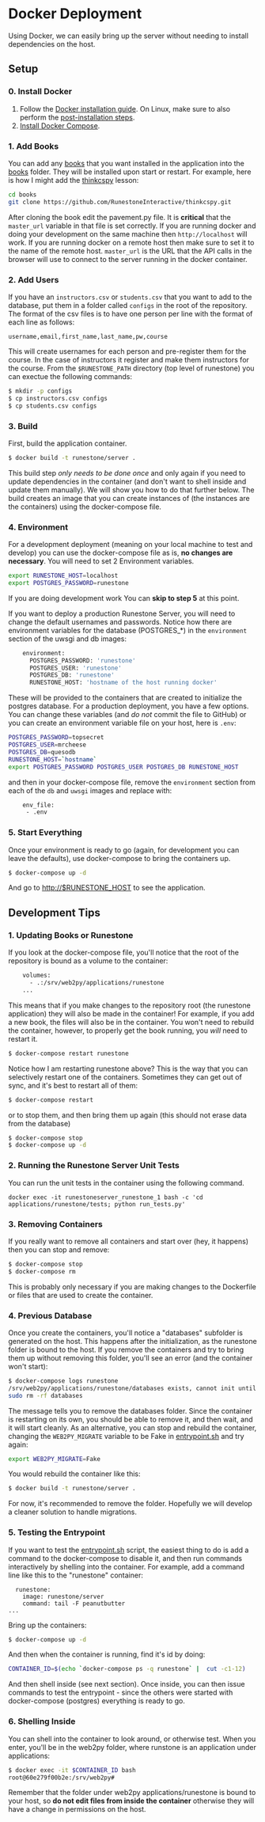 # Docker Deployment

Using Docker,
we can easily bring up the server without needing to install dependencies
on the host.

## Setup

### 0. Install Docker

1. Follow the [Docker installation guide](https://docs.docker.com/install/#supported-platforms). On Linux, make sure to also perform the [post-installation steps](https://docs.docker.com/install/linux/linux-postinstall/).
2. [Install Docker Compose](https://docs.docker.com/compose/install/).

### 1. Add Books

You can add any [books](https://github.com/RunestoneInteractive) that you want
installed in the application into the [books](../books) folder.
They will be installed upon start or restart. For example, here is how I might
add the [thinkcspy](https://github.com/RunestoneInteractive/thinkcspy) lesson:

```bash
cd books
git clone https://github.com/RunestoneInteractive/thinkcspy.git
```

After cloning the book edit the pavement.py file.  It is **critical** that the `master_url` variable in that file is set correctly.  If you are running docker and doing your development on the same machine then `http://localhost` will work. If you are running docker on a remote host then make sure to set it to the name of the remote host. `master_url` is the URL that the API calls in the browser will use to connect to the server running in the docker container.

### 2. Add Users

If you have an `instructors.csv` or `students.csv` that you want to add to the database,
put them in a folder called `configs` in the root of the repository. The format of the csv files is to have one person per line with the format of each line as follows:

```
username,email,first_name,last_name,pw,course
```

This will create usernames for each person and pre-register them for the course.  In the case of instructors it register and make them instructors for the course.  From the `$RUNESTONE_PATH` directory (top level of runestone) you can exectue the following commands:


```bash
$ mkdir -p configs
$ cp instructors.csv configs
$ cp students.csv configs
```

### 3. Build

First, build the application container.

```bash
$ docker build -t runestone/server .
```

This build step *only needs to be done once* and only again if you need
to update dependencies in the container (and don't want to shell inside and update
them manually). We will show you how to do that further below. The build
creates an image that you can create instances of (the instances are the containers)
using the docker-compose file.

### 4. Environment

For a development deployment (meaning on your local machine to test and develop)
you can use the docker-compose file as is, **no changes are necessary**. You will need to set 2 Environment variables.

```bash
export RUNESTONE_HOST=localhost
export POSTGRES_PASSWORD=runestone
```

If you are doing development work You can **skip to step 5** at this point.

If you want to deploy a production Runestone Server, you will need
to change the default usernames and passwords. Notice how there are environment
variables for the database (POSTGRES_*) in the `environment` section of the
uwsgi and db images:

```bash
    environment:
      POSTGRES_PASSWORD: 'runestone'
      POSTGRES_USER: 'runestone'
      POSTGRES_DB: 'runestone'
      RUNESTONE_HOST: 'hostname of the host running docker'
```

These will be provided to the containers that are created to initialize the postgres
database. For a production deployment, you have a few options. You can change
these variables (and *do not* commit the file to GitHub) or you can create an
environment variable file on your host, here is `.env`:

```bash
POSTGRES_PASSWORD=topsecret
POSTGRES_USER=mrcheese
POSTGRES_DB=quesodb
RUNESTONE_HOST=`hostname`
export POSTGRES_PASSWORD POSTGRES_USER POSTGRES_DB RUNESTONE_HOST
```

and then in your docker-compose file, remove the `environment` section from each
of the `db` and `uwsgi` images and replace with:

```bash
    env_file:
     - .env
```

### 5. Start Everything

Once your environment is ready to go (again, for development you can leave the
defaults), use docker-compose to bring the containers up.

```bash
$ docker-compose up -d
```

And go to [http://$RUNESTONE_HOST](http://localhost/runestone) to see the application.

## Development Tips

### 1. Updating Books or Runestone

If you look at the docker-compose file, you'll notice that the root of the repository
is bound as a volume to the container:

```bash
    volumes:
      - .:/srv/web2py/applications/runestone
    ...
```

This means that if you make changes to the repository root
(the runestone application) they will also be made in the container!
For example, if you add a new book, the files will also be in the container.
You won't need to rebuild the container, however, to properly get the book running,
you *will* need to restart it.

```bash
$ docker-compose restart runestone
```

Notice how I am restarting runestone above? This is the way that you can selectively
restart one of the containers. Sometimes they can get out of sync, and it's best to restart all
of them:

```bash
$ docker-compose restart
```

or to stop them, and then bring them up again (this should not erase data from the database)

```bash
$ docker-compose stop
$ docker-compose up -d
```
### 2. Running the Runestone Server Unit Tests

You can run the unit tests in the container using the following command.

```
docker exec -it runestoneserver_runestone_1 bash -c 'cd applications/runestone/tests; python run_tests.py'
```

### 3. Removing Containers

If you really want to remove all containers and start over (hey, it happens) then
you can stop and remove:

```bash
$ docker-compose stop
$ docker-compose rm
```

This is probably only necessary if you are making changes to the Dockerfile or files that are used to create the container.

### 4. Previous Database

Once you create the containers, you'll notice a "databases" subfolder is generated
on the host. This happens after the initialization, as the runestone folder
is bound to the host. If you remove the containers and try to bring them up
without removing this folder, you'll see an error (and the container won't start):

```bash
$ docker-compose logs runestone
/srv/web2py/applications/runestone/databases exists, cannot init until removed from the host.
sudo rm -rf databases
```

The message tells you to remove the databases folder. Since the container is restarting
on its own, you should be able to remove it, and then wait, and it will start cleanly.
As an alternative, you can stop and rebuild the container, changing the `WEB2PY_MIGRATE`
variable to be Fake in [entrypoint.sh](entrypoint.sh) and try again:

```bash
export WEB2PY_MIGRATE=Fake
```

You would rebuild the container like this:

```bash
$ docker build -t runestone/server .
```

For now, it's recommended to remove the folder. Hopefully we will
develop a cleaner solution to handle migrations.


### 5. Testing the Entrypoint

If you want to test the [entrypoint.sh](entrypoint.sh) script, the easiest thing
to do is add a command to the docker-compose to disable it, and then run commands
interactively by shelling into the container. For example, add a command line like
this to the "runestone" container:

```
  runestone:
    image: runestone/server
    command: tail -F peanutbutter
...
```

Bring up the containers:

```bash
$ docker-compose up -d
```

And then when the container is running, find it's id by doing:

```bash
CONTAINER_ID=$(echo `docker-compose ps -q runestone` |  cut -c1-12)
```

And then shell inside (see next section). Once inside, you can then issue commands
to test the entrypoint - since the others were started
with docker-compose (postgres) everything is ready to go.

### 6. Shelling Inside

You can shell into the container to look around, or otherwise test. When you enter,
you'll be in the web2py folder, where runstone is an application under applications:

```bash
$ docker exec -it $CONTAINER_ID bash
root@60e279f00b2e:/srv/web2py#
```

Remember that the folder under web2py applications/runestone is bound to your host,
so **do not edit files from inside the container** otherwise they will have a change in
permissions on the host.
